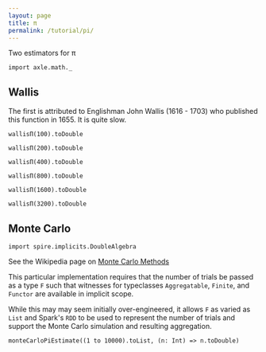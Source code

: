 ```yaml
---
layout: page
title: π
permalink: /tutorial/pi/
---
```


Two estimators for π

```tut:silent
import axle.math._
```

Wallis
------

The first is attributed to Englishman John Wallis (1616 - 1703) who published this
function in 1655.
It is quite slow.

```tut:book
wallisΠ(100).toDouble

wallisΠ(200).toDouble

wallisΠ(400).toDouble

wallisΠ(800).toDouble

wallisΠ(1600).toDouble

wallisΠ(3200).toDouble
```

Monte Carlo
-----------

```tut:silent
import spire.implicits.DoubleAlgebra
```

See the Wikipedia page on [Monte Carlo Methods](https://en.wikipedia.org/wiki/Monte_Carlo_method)

This particular implementation requires that the number of trials be
passed as a type `F` such that witnesses for typeclasses `Aggregatable`, `Finite`, and `Functor`
are available in implicit scope.

While this may may seem initially over-engineered, it allows `F` as varied as `List` and Spark's `RDD`
to be used to represent the number of trials and support the Monte Carlo simulation and
resulting aggregation.

```tut:book
monteCarloPiEstimate((1 to 10000).toList, (n: Int) => n.toDouble)
```
